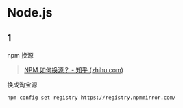 # Node.js

## 1

npm 换源

>   [NPM 如何换源？ - 知乎 (zhihu.com)](https://zhuanlan.zhihu.com/p/564574951)

换成淘宝源

```bash
npm config set registry https://registry.npmmirror.com/
```

